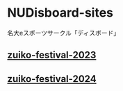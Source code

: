 # NUDisboard-sites
名大eスポーツサークル「ディスボード」
## [zuiko-festival-2023](zuiko-festival-2023/)

## [zuiko-festival-2024](zuiko-festival-2024/)
